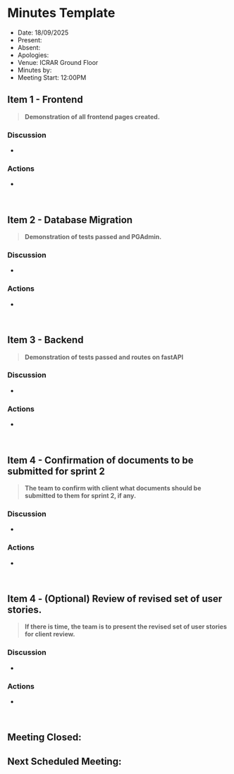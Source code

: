 # Minutes Template

- Date: 18/09/2025
- Present:
- Absent:
- Apologies:
- Venue: ICRAR Ground Floor
- Minutes by:
- Meeting Start: 12:00PM

## Item 1 - Frontend
> **Demonstration of all frontend pages created.**

### Discussion
 - 

### Actions
 - 
<br>

## Item 2 - Database Migration
> **Demonstration of tests passed and PGAdmin.**

### Discussion
 - 

### Actions
 - 
<br>

## Item 3 - Backend 
> **Demonstration of tests passed and routes on fastAPI**

### Discussion
 - 
### Actions
 - 
<br>

## Item 4 - Confirmation of documents to be submitted for sprint 2
> **The team to confirm with client what documents should be submitted to them for sprint 2, if any.**

### Discussion
 - 
### Actions
 - 
<br>

## Item 4 - (Optional) Review of revised set of user stories.
> **If there is time, the team is to present the revised set of user stories for client review.**

### Discussion
 - 
### Actions
 - 
<br>

## Meeting Closed:

## Next Scheduled Meeting:
